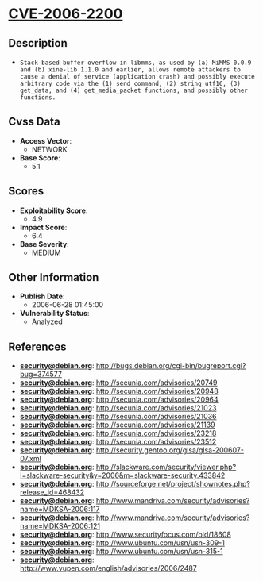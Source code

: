 
# [CVE-2006-2200](https://cve.mitre.org/cgi-bin/cvename.cgi?name=CVE-2006-2200)

## Description

- `Stack-based buffer overflow in libmms, as used by (a) MiMMS 0.0.9 and (b) xine-lib 1.1.0 and earlier, allows remote attackers to cause a denial of service (application crash) and possibly execute arbitrary code via the (1) send_command, (2) string_utf16, (3) get_data, and (4) get_media_packet functions, and possibly other functions.`

## Cvss Data

- **Access Vector**:
  - NETWORK
- **Base Score**:
  - 5.1

## Scores

- **Exploitability Score**:
  - 4.9
- **Impact Score**:
  - 6.4
- **Base Severity**:
  - MEDIUM

## Other Information

- **Publish Date**:
  - 2006-06-28 01:45:00
- **Vulnerability Status**:
  - Analyzed

## References

- **security@debian.org**: http://bugs.debian.org/cgi-bin/bugreport.cgi?bug=374577
- **security@debian.org**: http://secunia.com/advisories/20749
- **security@debian.org**: http://secunia.com/advisories/20948
- **security@debian.org**: http://secunia.com/advisories/20964
- **security@debian.org**: http://secunia.com/advisories/21023
- **security@debian.org**: http://secunia.com/advisories/21036
- **security@debian.org**: http://secunia.com/advisories/21139
- **security@debian.org**: http://secunia.com/advisories/23218
- **security@debian.org**: http://secunia.com/advisories/23512
- **security@debian.org**: http://security.gentoo.org/glsa/glsa-200607-07.xml
- **security@debian.org**: http://slackware.com/security/viewer.php?l=slackware-security&y=2006&m=slackware-security.433842
- **security@debian.org**: http://sourceforge.net/project/shownotes.php?release_id=468432
- **security@debian.org**: http://www.mandriva.com/security/advisories?name=MDKSA-2006:117
- **security@debian.org**: http://www.mandriva.com/security/advisories?name=MDKSA-2006:121
- **security@debian.org**: http://www.securityfocus.com/bid/18608
- **security@debian.org**: http://www.ubuntu.com/usn/usn-309-1
- **security@debian.org**: http://www.ubuntu.com/usn/usn-315-1
- **security@debian.org**: http://www.vupen.com/english/advisories/2006/2487
